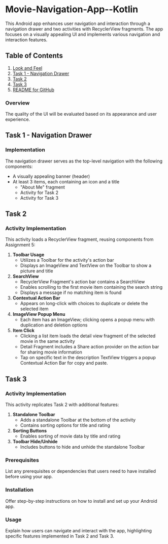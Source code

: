 # Movie-Navigation-App--Kotlin


This Android app enhances user navigation and interaction through a navigation drawer and two activities with RecyclerView fragments. The app focuses on a visually appealing UI and implements various navigation and interaction features.

## Table of Contents
1. [Look and Feel](#look-and-feel)
2. [Task 1 - Navigation Drawer](#task-1---navigation-drawer)
3. [Task 2](#task-2)
4. [Task 3](#task-3)
5. [README for GitHub](#readme-for-github)

### Overview
The quality of the UI will be evaluated based on its appearance and user experience.

## Task 1 - Navigation Drawer

### Implementation
The navigation drawer serves as the top-level navigation with the following components:
- A visually appealing banner (header)
- At least 3 items, each containing an icon and a title
  - "About Me" fragment
  - Activity for Task 2
  - Activity for Task 3

## Task 2

### Activity Implementation
This activity loads a RecyclerView fragment, reusing components from Assignment 5:
1. **Toolbar Usage**
   - Utilizes a Toolbar for the activity's action bar
   - Displays an ImageView and TextView on the Toolbar to show a picture and title
2. **SearchView**
   - RecyclerView Fragment's action bar contains a SearchView
   - Enables scrolling to the first movie item containing the search string
   - Displays a message if no matching item is found
3. **Contextual Action Bar**
   - Appears on long-click with choices to duplicate or delete the selected item
4. **ImageView Popup Menu**
   - Each item has an ImageView; clicking opens a popup menu with duplication and deletion options
5. **Item Click**
   - Clicking a list item loads the detail view fragment of the selected movie in the same activity
   - Detail Fragment includes a Share action provider on the action bar for sharing movie information
   - Tap on specific text in the description TextView triggers a popup Contextual Action Bar for copy and paste.

## Task 3

### Activity Implementation
This activity replicates Task 2 with additional features:
1. **Standalone Toolbar**
   - Adds a standalone Toolbar at the bottom of the activity
   - Contains sorting options for title and rating
2. **Sorting Buttons**
   - Enables sorting of movie data by title and rating
3. **Toolbar Hide/Unhide**
   - Includes buttons to hide and unhide the standalone Toolbar

### Prerequisites
List any prerequisites or dependencies that users need to have installed before using your app.

### Installation
Offer step-by-step instructions on how to install and set up your Android app.

### Usage
Explain how users can navigate and interact with the app, highlighting specific features implemented in Task 2 and Task 3.
